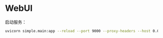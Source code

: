 # WebUI

启动服务：

```bash
uvicorn simple.main:app --reload --port 9000 --proxy-headers --host 0.0.0.0 --port 9000
```
